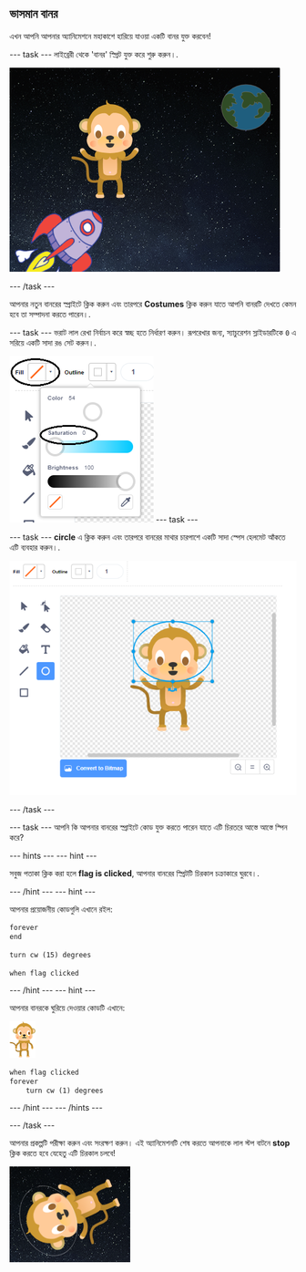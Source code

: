 ## ভাসমান বানর

এখন আপনি আপনার অ্যানিমেশনে মহাকাশে হারিয়ে যাওয়া একটি বানর যুক্ত করবেন!

\--- task \--- লাইব্রেরী থেকে 'বানর' স্প্রিট যুক্ত করে শুরু করুন।.

![একটি বানরের স্প্রিট যুক্ত করা হচ্ছে](images/space-monkey-sprite.png)

\--- /task \---

আপনার নতুন বানরের স্প্রাইটে ক্লিক করুন এবং তারপরে **Costumes** ক্লিক করুন যাতে আপনি বানরটি দেখতে কেমন হবে তা সম্পাদনা করতে পারেন।.

\--- task \--- ভরাট লাল রেখা নির্বাচন করে স্বচ্ছ হতে নির্ধারণ করুন। রূপরেখার জন্য, স্যাচুরেশন স্লাইডারটিকে `0` এ সরিয়ে একটি সাদা রঙ সেট করুন।.

![সাদা রঙ করুন](images/make-white.png) \--- task \---

\--- task \--- **circle** এ ক্লিক করুন এবং তারপরে বানরের মাথার চারপাশে একটি সাদা স্পেস হেলমেট আঁকতে এটি ব্যবহার করুন।.

![বানরের স্পেস হেলমেট](images/space-monkey-edit.png)

\--- /task \---

\--- task \--- আপনি কি আপনার বানরের স্প্রাইটে কোড যুক্ত করতে পারেন যাতে এটি চিরতরে আস্তে আস্তে স্পিন করে?

\--- hints \--- \--- hint \---

সবুজ পতাকা ক্লিক করা হলে **flag is clicked**, আপনার বানরের স্প্রিটটি চিরকাল চক্রাকারে ঘুরবে।.

\--- /hint \--- \--- hint \---

আপনার প্রয়োজনীয় কোডগুলি এখানে রইল:

```blocks3
forever
end

turn cw (15) degrees

when flag clicked
```

\--- /hint \--- \--- hint \---

আপনার বানরকে ঘুরিয়ে দেওয়ার কোডটি এখানে:

![বানরের স্প্রাইট](images/sprite-monkey.png)

```blocks3
when flag clicked
forever
    turn cw (1) degrees
```

\--- /hint \--- \--- /hints \---

\--- /task \---

আপনার প্রকল্পটি পরীক্ষা করুন এবং সংরক্ষণ করুন। এই অ্যানিমেশনটি শেষ করতে আপনাকে লাল স্টপ বাটনে **stop** ক্লিক করতে হবে যেহেতু এটি চিরকাল চলবে!

![ঘূর্ণনরত বানরটিকে পরীক্ষা করুন](images/space-spin-test.png)